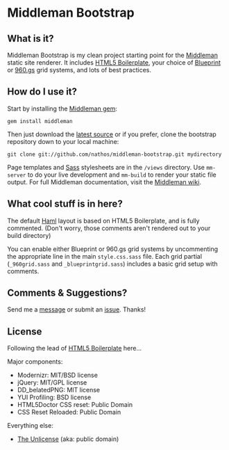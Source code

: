 Middleman Bootstrap
===================

What is it?
-----------

Middleman Bootstrap is my clean project starting point for the [Middleman](http://middlemanapp.com/) static site renderer. It includes [HTML5 Boilerplate](http://html5boilerplate.com/), your choice of [Blueprint](http://www.blueprintcss.org/tests/parts/grid.html) or [960.gs](http://960.gs/) grid systems, and lots of best practices.


How do I use it?
----------------

Start by installing the [Middleman gem](http://rubygems.org/gems/middleman):

```
gem install middleman
```

Then just download the [latest source](https://github.com/nathos/middleman-bootstrap/archives/master) or if you prefer, clone the bootstrap repository down to your local machine:

```
git clone git://github.com/nathos/middleman-bootstrap.git mydirectory
```

Page templates and [Sass](http://sass-lang.com/) stylesheets are in the ```/views``` directory. Use ```mm-server``` to do your live development and ```mm-build``` to render your static file output. For full Middleman documentation, visit the [Middleman wiki](https://github.com/tdreyno/middleman/wiki).


What cool stuff is in here?
---------------------------

The default [Haml](http://haml-lang.com/) layout is based on HTML5 Boilerplate, and is fully commented. (Don't worry, those comments aren't rendered out to your build directory)

You can enable either Blueprint or 960.gs grid systems by uncommenting the appropriate line in the main ```style.css.sass``` file. Each grid partial (```_960grid.sass``` and ```_blueprintgrid.sass```) includes a basic grid setup with comments.


Comments & Suggestions?
-----------------------

Send me a [message](https://github.com/nathos) or submit an [issue](https://github.com/nathos/middleman-bootstrap/issues). Thanks!


License
-------

Following the lead of [HTML5 Boilerplate](https://github.com/paulirish/html5-boilerplate) here...

Major components:

* Modernizr: MIT/BSD license
* jQuery: MIT/GPL license
* DD_belatedPNG: MIT license
* YUI Profiling: BSD license
* HTML5Doctor CSS reset: Public Domain
* CSS Reset Reloaded: Public Domain

Everything else:

* [The Unlicense](http://unlicense.org/) (aka: public domain)